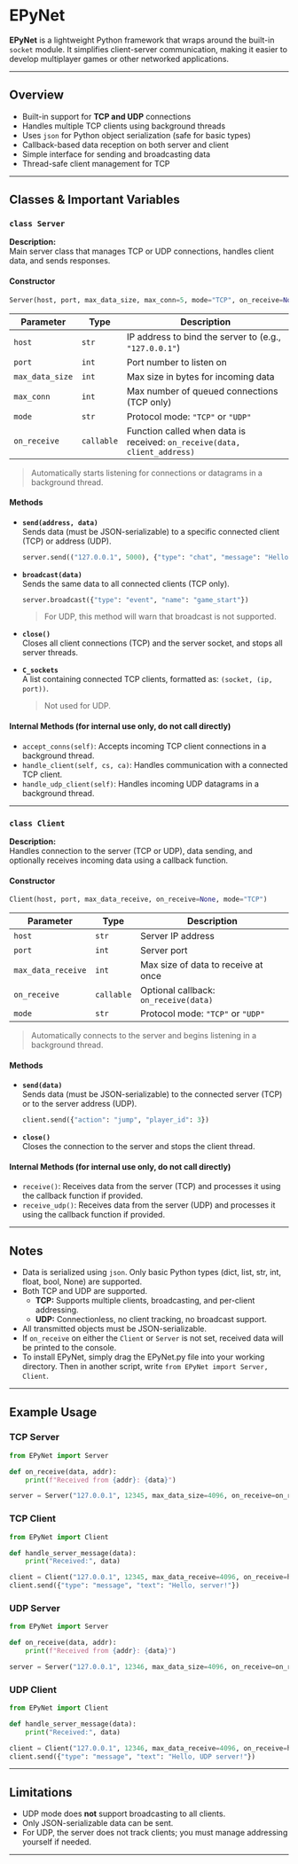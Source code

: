 # EPyNet

**EPyNet** is a lightweight Python framework that wraps around the built-in `socket` module. It simplifies client-server communication, making it easier to develop multiplayer games or other networked applications.

---

## Overview

- Built-in support for **TCP and UDP** connections
- Handles multiple TCP clients using background threads
- Uses `json` for Python object serialization (safe for basic types)
- Callback-based data reception on both server and client
- Simple interface for sending and broadcasting data
- Thread-safe client management for TCP

---

## Classes & Important Variables

### `class Server`
**Description:**  
Main server class that manages TCP or UDP connections, handles client data, and sends responses.

#### Constructor
```python
Server(host, port, max_data_size, max_conn=5, mode="TCP", on_receive=None)
```
| Parameter        | Type       | Description |
|------------------|------------|-------------|
| `host`           | `str`      | IP address to bind the server to (e.g., `"127.0.0.1"`) |
| `port`           | `int`      | Port number to listen on |
| `max_data_size`  | `int`      | Max size in bytes for incoming data |
| `max_conn`       | `int`      | Max number of queued connections (TCP only) |
| `mode`           | `str`      | Protocol mode: `"TCP"` or `"UDP"` |
| `on_receive`     | `callable` | Function called when data is received: `on_receive(data, client_address)` |

> Automatically starts listening for connections or datagrams in a background thread.

#### Methods

- **`send(address, data)`**  
  Sends data (must be JSON-serializable) to a specific connected client (TCP) or address (UDP).
  ```python
  server.send(("127.0.0.1", 5000), {"type": "chat", "message": "Hello!"})
  ```

- **`broadcast(data)`**  
  Sends the same data to all connected clients (TCP only).
  ```python
  server.broadcast({"type": "event", "name": "game_start"})
  ```
  > For UDP, this method will warn that broadcast is not supported.

- **`close()`**  
  Closes all client connections (TCP) and the server socket, and stops all server threads.

- **`C_sockets`**  
  A list containing connected TCP clients, formatted as: `(socket, (ip, port))`.  
  > Not used for UDP.

#### Internal Methods (for internal use only, do not call directly)
- `accept_conns(self)`: Accepts incoming TCP client connections in a background thread.
- `handle_client(self, cs, ca)`: Handles communication with a connected TCP client.
- `handle_udp_client(self)`: Handles incoming UDP datagrams in a background thread.

---

### `class Client`
**Description:**  
Handles connection to the server (TCP or UDP), data sending, and optionally receives incoming data using a callback function.

#### Constructor
```python
Client(host, port, max_data_receive, on_receive=None, mode="TCP")
```
| Parameter             | Type       | Description |
|-----------------------|------------|-------------|
| `host`                | `str`      | Server IP address |
| `port`                | `int`      | Server port |
| `max_data_receive`    | `int`      | Max size of data to receive at once |
| `on_receive`          | `callable` | Optional callback: `on_receive(data)` |
| `mode`                | `str`      | Protocol mode: `"TCP"` or `"UDP"` |

> Automatically connects to the server and begins listening in a background thread.

#### Methods

- **`send(data)`**  
  Sends data (must be JSON-serializable) to the connected server (TCP) or to the server address (UDP).
  ```python
  client.send({"action": "jump", "player_id": 3})
  ```

- **`close()`**  
  Closes the connection to the server and stops the client thread.

#### Internal Methods (for internal use only, do not call directly)
- `receive()`: Receives data from the server (TCP) and processes it using the callback function if provided.
- `receive_udp()`: Receives data from the server (UDP) and processes it using the callback function if provided.

---

## Notes

- Data is serialized using `json`. Only basic Python types (dict, list, str, int, float, bool, None) are supported.
- Both TCP and UDP are supported.  
  - **TCP:** Supports multiple clients, broadcasting, and per-client addressing.
  - **UDP:** Connectionless, no client tracking, no broadcast support.
- All transmitted objects must be JSON-serializable.
- If `on_receive` on either the `Client` or `Server` is not set, received data will be printed to the console.
- To install EPyNet, simply drag the EPyNet.py file into your working directory. Then in another script, write `from EPyNet import Server, Client`.

---

## Example Usage

### TCP Server

```python
from EPyNet import Server

def on_receive(data, addr):
    print(f"Received from {addr}: {data}")

server = Server("127.0.0.1", 12345, max_data_size=4096, on_receive=on_receive, mode="TCP")
```

### TCP Client

```python
from EPyNet import Client

def handle_server_message(data):
    print("Received:", data)

client = Client("127.0.0.1", 12345, max_data_receive=4096, on_receive=handle_server_message, mode="TCP")
client.send({"type": "message", "text": "Hello, server!"})
```

### UDP Server

```python
from EPyNet import Server

def on_receive(data, addr):
    print(f"Received from {addr}: {data}")

server = Server("127.0.0.1", 12346, max_data_size=4096, on_receive=on_receive, mode="UDP")
```

### UDP Client

```python
from EPyNet import Client

def handle_server_message(data):
    print("Received:", data)

client = Client("127.0.0.1", 12346, max_data_receive=4096, on_receive=handle_server_message, mode="UDP")
client.send({"type": "message", "text": "Hello, UDP server!"})
```

---

## Limitations

- UDP mode does **not** support broadcasting to all clients.
- Only JSON-serializable data can be sent.
- For UDP, the server does not track clients; you must manage addressing yourself if needed.

---
